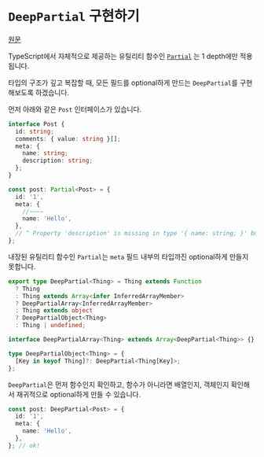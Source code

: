 # `DeepPartial` 구현하기

[원문](https://twitter.com/mpocock1/status/1505892984658743300?s=20&t=JLIlaCLOi3UZWHOAo3hLZA)

TypeScript에서 자체적으로 제공하는 유틸리티 함수인 [`Partial`](https://www.typescriptlang.org/docs/handbook/utility-types.html#partialtype) 는 1 depth에만 적용됩니다.

타입의 구조가 깊고 복잡할 때, 모든 필드를 optional하게 만드는 `DeepPartial`를 구현해보도록 하겠습니다.

먼저 아래와 같은 `Post` 인터페이스가 있습니다.

```ts
interface Post {
  id: string;
  comments: { value: string }[];
  meta: {
    name: string;
    description: string;
  };
}

const post: Partial<Post> = {
  id: '1',
  meta: {
    //~~~~
    name: 'Hello',
  },
  // ^ Property 'description' is missing in type '{ name: string; }' but required in type '{ name: string; description: string; }'.ts(2741)
};
```

내장된 유틸리티 함수인 `Partial`는 `meta` 필드 내부의 타입까진 optional하게 만들지 못합니다.

```ts
export type DeepPartial<Thing> = Thing extends Function
  ? Thing
  : Thing extends Array<infer InferredArrayMember>
  ? DeepPartialArray<InferredArrayMember>
  : Thing extends object
  ? DeepPartialObject<Thing>
  : Thing | undefined;

interface DeepPartialArray<Thing> extends Array<DeepPartial<Thing>> {}

type DeepPartialObject<Thing> = {
  [Key in keyof Thing]?: DeepPartial<Thing[Key]>;
};
```

`DeepPartial`은 먼저 함수인지 확인하고, 함수가 아니라면 배열인지, 객체인지 확인해서 재귀적으로 optional하게 만들 수 있습니다.

```ts
const post: DeepPartial<Post> = {
  id: '1',
  meta: {
    name: 'Hello',
  },
}; // ok!
```
